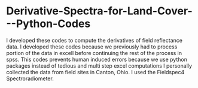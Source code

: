 # Derivative-Spectra-for-Land-Cover---Python-Codes
I developed these codes to compute the derivatives of field reflectance data. I developed these codes because we
previously had to process portion of the data in excell before continuing the rest of the process in spss. 
This codes prevents human induced errors because we use python packages instead of tedious and multi step excel computations
I personally collected the data from field sites in Canton, Ohio. I used the Fieldspec4 Spectroradiometer. 
